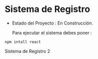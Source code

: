 <h1>Sistema de Registro</h1>

- Estado del Proyecto : En Construcción.

  Para ejecutar el sistema debes poner :
  
```npm intall react```

Sistema de Registro 2
